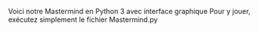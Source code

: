 Voici notre Mastermind en Python 3 avec interface graphique
Pour y jouer, exécutez simplement le fichier Mastermind.py
